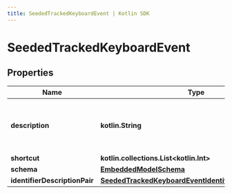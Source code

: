```yaml
---
title: SeededTrackedKeyboardEvent | Kotlin SDK
---
```



# SeededTrackedKeyboardEvent

## Properties
Name | Type | Description | Notes
------------ | ------------- | ------------- | -------------
**description** | **kotlin.String** | This also needs structure such as key vals or enums | 
**shortcut** | **kotlin.collections.List&lt;kotlin.Int&gt;** |  | 
**schema** | [**EmbeddedModelSchema**](EmbeddedModelSchema) |  |  [optional]
**identifierDescriptionPair** | [**SeededTrackedKeyboardEventIdentifierDescriptionPairs**](SeededTrackedKeyboardEventIdentifierDescriptionPairs) |  |  [optional]




